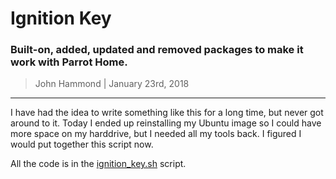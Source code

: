 # Ignition Key

### Built-on, added, updated and removed packages to make it work with Parrot Home.


> John Hammond | January 23rd, 2018

------------


I have had the idea to write something like this for a long time, but never got around to it. Today I ended up reinstalling my Ubuntu image so I could have more space on my harddrive, but I needed all my tools back. I figured I would put together this script now.

All the code is in the [ignition_key.sh](ignition_key.sh) script.
